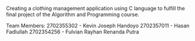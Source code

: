 Creating a clothing management application using C language to fulfill the final project of the Algorithm and Programming course.

Team Members:
2702355302 - Kevin Joseph Handoyo
2702357011 - Hasan Fadlullah
2702354256 - Fulvian Rayhan Renanda Putra
